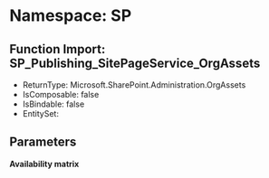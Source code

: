 # Namespace: SP

## Function Import: SP_Publishing_SitePageService_OrgAssets

- ReturnType: Microsoft.SharePoint.Administration.OrgAssets
- IsComposable: false
- IsBindable: false
- EntitySet: 

## Parameters

**Availability matrix**

